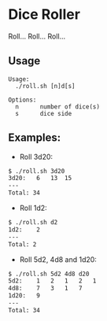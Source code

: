 Dice Roller
===========

Roll... Roll... Roll...

## Usage

```
Usage:
  ./roll.sh [n]d[s]

Options:
  n      number of dice(s)
  s      dice side
```

## Examples:
- Roll 3d20:

```bash
$ ./roll.sh 3d20
3d20:	6	13	15
---
Total: 34
```

- Roll 1d2:

```bash
$ ./roll.sh d2
1d2:	2
---
Total: 2
```

- Roll 5d2, 4d8 and 1d20:

```bash
$ ./roll.sh 5d2 4d8 d20
5d2:	1	2	1	2	1
4d8:	7	3	1	7
1d20:	9
---
Total: 34
```
